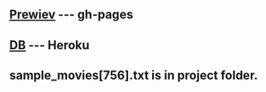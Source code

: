## [Prewiev](https://onefun1.github.io/movie-info-app-react/) --- gh-pages
## [DB](https://test-server-node-express.herokuapp.com/movies) --- Heroku

## sample_movies[756].txt is in project folder.
